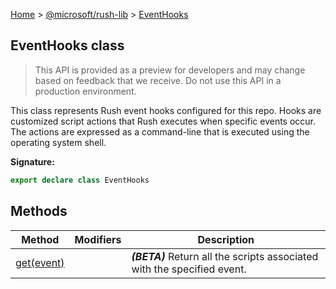 [Home](./index) &gt; [@microsoft/rush-lib](./rush-lib.md) &gt; [EventHooks](./rush-lib.eventhooks.md)

## EventHooks class

> This API is provided as a preview for developers and may change based on feedback that we receive. Do not use this API in a production environment.
> 

This class represents Rush event hooks configured for this repo. Hooks are customized script actions that Rush executes when specific events occur. The actions are expressed as a command-line that is executed using the operating system shell.

<b>Signature:</b>

```typescript
export declare class EventHooks 
```

## Methods

|  Method | Modifiers | Description |
|  --- | --- | --- |
|  [get(event)](./rush-lib.eventhooks.get.md) |  | <b><i>(BETA)</i></b> Return all the scripts associated with the specified event. |


